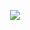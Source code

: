 <p align="center">
  <img src="[https://media.giphy.com/media/vFKqnCdLPNOKc/giphy.gif](https://mm.dtn.com.vn/api/v4/emoji/zctn7xrg87yb5d31hpwweu37cr/image)"/>
</p>
